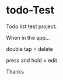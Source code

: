 # todo-Test
Todo list test project.

When in the app...

double tap = delete

press and hold = edit

Thanks
